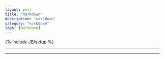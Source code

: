 ```yaml
---
layout: post
title: "markdown"
description: "markdown"
category: "markdown"
tags: [markdown]
---
```

{% include JB/setup %}

---

---